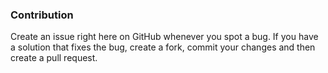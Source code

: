 ### Contribution

Create an issue right here on GitHub whenever you spot a bug. If you have a solution that fixes the bug, create a fork, commit your changes and then create a pull request.
